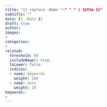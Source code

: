 ```yaml
---
title: "{{ replace .Name "-" " " | title }}"
subtitle: ""
date: {{ .Date }}
draft: true
author:
images:
-
categories:
-
related:
  threshold: 80
  includeNewer: true
  toLower: false
  indices:
  - name: keywords
    weight: 100
  - name: date
    weight: 10
keywords:
-
---
```


